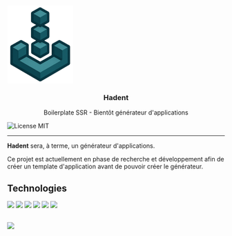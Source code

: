 <div align="center" style="display: flex">
    <br>
    <img height="180px" src="./ressources/hadent_logo.png" alt="Hadent Logo" />
</div>

<h3 align="center">Hadent</h3>
<p align="center">Boilerplate SSR - Bientôt générateur d'applications</p>

<div align="center" style="display: inline-block">
    <img src="https://img.shields.io/badge/license-MIT-C7191B?style=flat-square" alt="License MIT"/>
</div>

---

**Hadent** sera, à terme, un générateur d'applications.

Ce projet est actuellement en phase de recherche et développement afin de créer un template d'application avant de pouvoir créer le générateur.

## Technologies

<div align="left" style="display: inline-block">
    <img src="https://img.shields.io/badge/Handlebars-F0772B?style=for-the-badge&logo=Handlebars.js&logoColor=maroon"/>
    <img src="https://img.shields.io/badge/alpinejs-white.svg?style=for-the-badge&logo=alpinedotjs&logoColor=%238BC0D0"/>
    <img src="https://img.shields.io/badge/daisyui-202020?style=for-the-badge&logo=daisyui&logoColor=FFCE2A"/>
    <img src="https://img.shields.io/badge/express.js-%23404d59.svg?style=for-the-badge&logo=express&logoColor=%2361DAFB"/>
    <img src="https://img.shields.io/badge/Node.JS-43853D?style=for-the-badge&logo=node.js&logoColor=white"/>
    <img src="https://img.shields.io/badge/tailwindcss-%2338B2AC.svg?style=for-the-badge&logo=tailwind-css&logoColor=white"/>
</div>

##

<img src="https://badgen.net/badge/Fait%20par/Fabio%20R.%20LOPES/438f98" />
